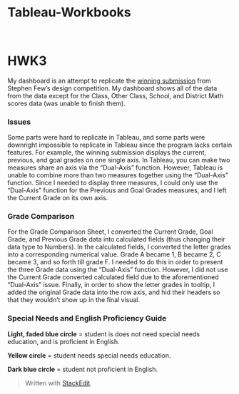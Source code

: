 # Tableau-Workbooks

﻿<!DOCTYPE html>
<html>

<head>
  <meta charset="utf-8">
  <meta name="viewport" content="width=device-width, initial-scale=1.0">
  <title>InfoVisHWK3_readme</title>
  <link rel="stylesheet" href="https://stackedit.io/style.css" />
</head>

<body class="stackedit">
  <div class="stackedit__html"><h1 id="hwk3">HWK3</h1>
<p>My dashboard is an attempt to replicate the <a href="http://www.perceptualedge.com/blog/wp-content/uploads/2012/10/dashboard-competition-winner.png">winning submission</a> from Stephen Few’s design competition. My dashboard shows all of the data from the data except for the Class, Other Class, School, and District Math scores data (was unable to finish them).</p>
<h3 id="issues">Issues</h3>
<p>Some parts were hard to replicate in Tableau, and some parts were downright impossible to replicate in Tableau since the program lacks certain features. For example, the winning submission displays the current, previous, and goal grades on one single axis. In Tableau, you can make two measures share an axis via the “Dual-Axis” function. However, Tableau is unable to combine more than two measures together using the “Dual-Axis” function. Since I needed to display three measures, I could only use the “Dual-Axis” function for the Previous and Goal Grades measures, and I left the Current Grade on its own axis.</p>
<h3 id="grade-comparison">Grade Comparison</h3>
<p>For the Grade Comparison Sheet, I converted the Current Grade, Goal Grade, and Previous Grade data into calculated fields (thus changing their data type to Numbers). In the calculated fields, I converted the letter grades into a corresponding numerical value. Grade A became 1, B became 2, C became 3, and so forth till grade F. I needed to do this in order to present the three Grade data using the “Dual-Axis” function. However, I did not use the Current Grade converted calculated field due to the aforementioned “Dual-Axis” issue. Finally, in order to show the letter grades in tooltip, I added the original Grade data into the row axis, and hid their headers so that they wouldn’t show up in the final visual.</p>
<h3 id="special-needs-and-english-proficiency-guide">Special Needs and English Proficiency Guide</h3>
<p><strong>Light, faded blue circle</strong> = student is does not need special needs education, and is proficient in English.</p>
<p><strong>Yellow circle</strong> = student needs special needs education.</p>
<p><strong>Dark blue circle</strong> = student not proficient in English.</p>
<blockquote>
<p>Written with <a href="https://stackedit.io/">StackEdit</a>.</p>
</blockquote>
</div>
</body>

</html>
